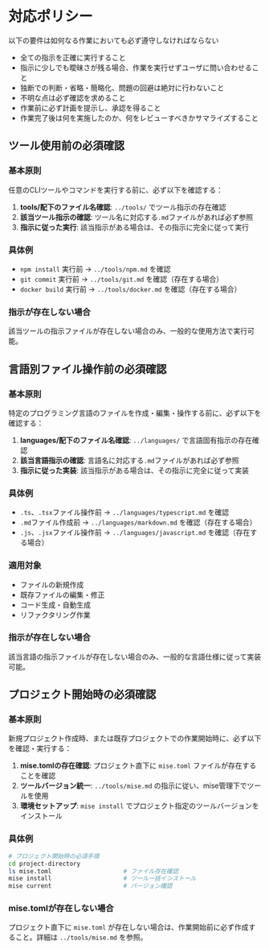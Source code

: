 # 対応ポリシー

以下の要件は如何なる作業においても必ず遵守しなければならない

- 全ての指示を正確に実行すること
- 指示に少しでも曖昧さが残る場合、作業を実行せずユーザに問い合わせること
- 独断での判断・省略・簡略化、問題の回避は絶対に行わないこと
- 不明な点は必ず確認を求めること
- 作業前に必ず計画を提示し、承認を得ること
- 作業完了後は何を実施したのか、何をレビューすべきかサマライズすること

## ツール使用前の必須確認

### 基本原則
任意のCLIツールやコマンドを実行する前に、必ず以下を確認する：

1. **tools/配下のファイル名確認**: `../tools/` でツール指示の存在確認
2. **該当ツール指示の確認**: ツール名に対応する`.md`ファイルがあれば必ず参照
3. **指示に従った実行**: 該当指示がある場合は、その指示に完全に従って実行

### 具体例
- `npm install` 実行前 → `../tools/npm.md` を確認
- `git commit` 実行前 → `../tools/git.md` を確認（存在する場合）
- `docker build` 実行前 → `../tools/docker.md` を確認（存在する場合）

### 指示が存在しない場合
該当ツールの指示ファイルが存在しない場合のみ、一般的な使用方法で実行可能。

## 言語別ファイル操作前の必須確認

### 基本原則
特定のプログラミング言語のファイルを作成・編集・操作する前に、必ず以下を確認する：

1. **languages/配下のファイル名確認**: `../languages/` で言語固有指示の存在確認
2. **該当言語指示の確認**: 言語名に対応する`.md`ファイルがあれば必ず参照
3. **指示に従った実装**: 該当指示がある場合は、その指示に完全に従って実装

### 具体例
- `.ts`、`.tsx`ファイル操作前 → `../languages/typescript.md` を確認
- `.md`ファイル作成前 → `../languages/markdown.md` を確認（存在する場合）
- `.js`、`.jsx`ファイル操作前 → `../languages/javascript.md` を確認（存在する場合）

### 適用対象
- ファイルの新規作成
- 既存ファイルの編集・修正
- コード生成・自動生成
- リファクタリング作業

### 指示が存在しない場合
該当言語の指示ファイルが存在しない場合のみ、一般的な言語仕様に従って実装可能。

## プロジェクト開始時の必須確認

### 基本原則
新規プロジェクト作成時、または既存プロジェクトでの作業開始時に、必ず以下を確認・実行する：

1. **mise.tomlの存在確認**: プロジェクト直下に `mise.toml` ファイルが存在することを確認
2. **ツールバージョン統一**: `../tools/mise.md` の指示に従い、mise管理下でツールを使用
3. **環境セットアップ**: `mise install` でプロジェクト指定のツールバージョンをインストール

### 具体例
```bash
# プロジェクト開始時の必須手順
cd project-directory
ls mise.toml                    # ファイル存在確認
mise install                    # ツール一括インストール
mise current                    # バージョン確認
```

### mise.tomlが存在しない場合
プロジェクト直下に `mise.toml` が存在しない場合は、作業開始前に必ず作成すること。詳細は `../tools/mise.md` を参照。
